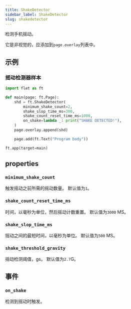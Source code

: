 ```yaml
---
title: ShakeDetector
sidebar_label: ShakeDetector
slug: shakedetector
---
```


检测手机摇动。

它是非视觉的，应添加到`page.overlay`列表中。

## 示例

### 摇动检测器样本

```python
import flet as ft

def main(page: ft.Page):
    shd = ft.ShakeDetector(
        minimum_shake_count=2,
        shake_slop_time_ms=300,
        shake_count_reset_time_ms=1000,
        on_shake=lambda _: print("SHAKE DETECTED!"),
    )
    page.overlay.append(shd)

    page.add(ft.Text("Program body"))

ft.app(target=main)
``` 

##  properties 

###  `minimum_shake_count`

触发摇动之前所需的摇动数量。 默认值为`1`。

###  `shake_count_reset_time_ms`

时间，以毫秒为单位，然后摇动计数重置。 默认值为`3000` MS。

###  `shake_slop_time_ms`

摇动之间的最短时间，以毫秒为单位。 默认值为`500` MS。

###  `shake_threshold_gravity`

摇动检测阈值，gs。 默认值为`2.7`G。

## 事件

###  `on_shake`

检测到摇动时触发。